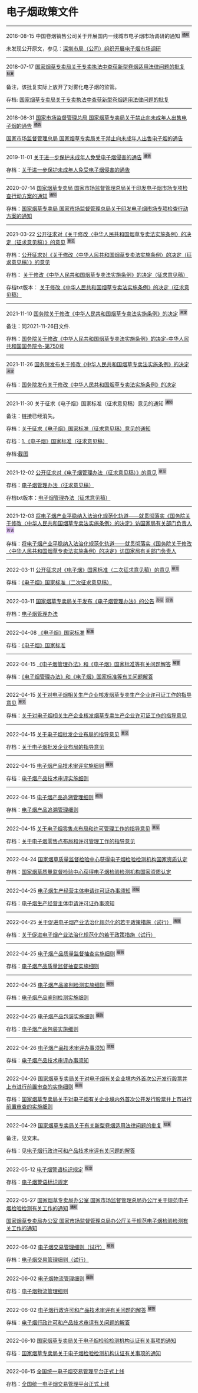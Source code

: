 # 电子烟政策文件

<hr/>

2016-08-15 中国卷烟销售公司关于开展国内一线城市电子烟市场调研的通知
![](img/tongzhi.png)

未发现公开原文，参见：[深圳市局（公司）组织开展电子烟市场调研](information/深圳市局（公司）组织开展电子烟市场调研.md)

<hr/>

2018-07-17 [国家烟草专卖局关于专卖执法中查获新型卷烟适用法律问题的批复](http://www.tobacco.gov.cn/gjyc/zmgl2/202101/b8a744c43e8d4badbdb2a8a9784a316f.shtml)
![](img/pifu.png)

备注，该批复实际上放开了对雾化电子烟的监管。

存档: [国家烟草专卖局关于专卖执法中查获新型卷烟适用法律问题的批复](policy/国家烟草专卖局关于专卖执法中查获新型卷烟适用法律问题的批复.md)

<hr/>

2018-08-31 [国家市场监督管理总局 国家烟草专卖局关于禁止向未成年人出售电子烟的通告](http://www.tobacco.gov.cn/gjyc/zcfl/202101/6ce047824f734c67b63453f1b4d16142.shtml)
![](img/tonggao.png)

[国家市场监督管理总局 国家烟草专卖局关于禁止向未成年人出售电子烟的通告](policy/国家市场监督管理总局_国家烟草专卖局关于禁止向未成年人出售电子烟的通告.md)

<hr/>

2019-11-01 [关于进一步保护未成年人免受电子烟侵害的通告](http://www.tobacco.gov.cn/gjyc/zhgl/202101/271056615ff94d729ec50d46c30cca3f.shtml)
![](img/tonggao.png)

存档：[关于进一步保护未成年人免受电子烟侵害的通告](policy/关于进一步保护未成年人免受电子烟侵害的通告.md)

<hr/>

2020-07-14 [国家烟草专卖局 国家市场监督管理总局关于印发电子烟市场专项检查行动方案的通知](http://www.tobacco.gov.cn/gjyc/tzgg/202012/991cc04276134f5faa7836d9ab8ab0e2.shtml)
![](img/tongzhi.png)

存档：[国家烟草专卖局 国家市场监督管理总局关于印发电子烟市场专项检查行动方案的通知](policy/国家烟草专卖局_国家市场监督管理总局关于印发电子烟市场专项检查行动方案的通知.md)

<hr/>

2021-03-22 [公开征求对《关于修改〈中华人民共和国烟草专卖法实施条例〉的决定（征求意见稿）》的意见](https://www.miit.gov.cn/jgsj/zfs/gzdt/art/2021/art_e233af8bb3484ed59e98dbb79e49a0bd.html)
![](img/yijian.png)

存档：[公开征求对《关于修改〈中华人民共和国烟草专卖法实施条例〉的决定（征求意见稿）》的意见](policy/公开征求对《关于修改〈中华人民共和国烟草专卖法实施条例〉的决定（征求意见稿）》的意见.md)

存档：
[关于修改《中华人民共和国烟草专卖法实施条例》的决定（征求意见稿）](policy/1.关于修改《中华人民共和国烟草专卖法实施条例》的决定（征求意见稿）.wps)

存档txt版本：
[关于修改《中华人民共和国烟草专卖法实施条例》的决定（征求意见稿）](policy/关于修改《中华人民共和国烟草专卖法实施条例》的决定.md)


<hr/>

2021-11-10 [国务院关于修改《中华人民共和国烟草专卖法实施条例》的决定](http://www.gov.cn/zhengce/zhengceku/2021-11/26/content_5653631.htm)
![](img/jueding.png)

备注：同2021-11-26日文件.

存档：[国务院关于修改《中华人民共和国烟草专卖法实施条例》的决定-中华人民共和国国务院令-第750号](policy/国务院关于修改《中华人民共和国烟草专卖法实施条例》的决定-中华人民共和国国务院令-第750号.md)

<hr/>

2021-11-26 [国务院发布关于修改《中华人民共和国烟草专卖法实施条例》的决定](http://www.tobacco.gov.cn/gjyc/hyyw/202111/65a35fe6c3bd4415a3d7ca42a17bd437.shtml)
![](img/jueding.png)

存档：[国务院发布关于修改《中华人民共和国烟草专卖法实施条例》的决定](policy/国务院发布关于修改《中华人民共和国烟草专卖法实施条例》的决定.md)

<hr/>

2021-11-30 关于征求《电子烟》国家标准（征求意见稿）意见的通知
![](img/tongzhi.png)

备注：链接已经消失。

存档：[关于征求《电子烟》国家标准（征求意见稿）意见的通知](policy/关于征求《电子烟》国家标准（征求意见稿）意见的通知.md)

存档：[1.《电子烟》国家标准（征求意见稿）](policy/电子烟国标征求意见稿2021130.pdf)

存档:[截图](policy/电子烟国标征求意见稿2021130-img1.png)

<hr/>

2021-12-02 [公开征求对《电子烟管理办法（征求意见稿）》的意见](http://www.tobacco.gov.cn/gjyc/tzgg/202112/f9723dbb09d34950a81a53c01a105ac4.shtml)
![](img/yijian.png)

存档：[电子烟管理办法（征求意见稿）](policy/1.电子烟管理办法（征求意见稿）-20211202141130261.doc)

存档txt版本：[电子烟管理办法（征求意见稿）](policy/电子烟管理办法（征求意见稿）.md)


<hr/>

2021-12-03 [将电子烟产业平稳纳入法治化规范化轨道——就贯彻落实《国务院关于修改〈中华人民共和国烟草专卖法实施条例〉的决定》访国家局有关部门负责人](http://www.tobacco.gov.cn/gjyc/hyyw/202112/62b4023bd4344663bce3d1376d40af9f.shtml)
![](img/fangtan.png)

存档：[将电子烟产业平稳纳入法治化规范化轨道——就贯彻落实《国务院关于修改〈中华人民共和国烟草专卖法实施条例〉的决定》访国家局有关部门负责人](policy/将电子烟产业平稳纳入法治化规范化轨道——就贯彻落实《国务院关于修改〈中华人民共和国烟草专卖法实施条例〉的决定》访国家局有关部门负责人.md)


<hr/>

2022-03-11 [公开征求对《电子烟》国家标准（二次征求意见稿）的意见](http://www.tobacco.gov.cn/gjyc/tzgg/202203/975fc13760184da5aadc254ece97d54c.shtml)
![](img/yijian.png)

存档：[《电子烟》国家标准（二次征求意见稿）](policy/《电子烟》国家标准（二次征求意见稿）.pdf)

<hr/>


2022-03-11 [国家烟草专卖局关于发布《电子烟管理办法》的公告](http://www.tobacco.gov.cn/gjyc/tzgg/202203/ff793b5fb00e4308a28f4b8aa618e803.shtml)
![](img/banfa.png)
![](img/gonggao.png)



存档：[电子烟管理办法](policy/电子烟管理办法.md)

<hr/>

2022-04-08 [《电子烟》国家标准](http://std.samr.gov.cn/gb/search/gbDetailed?id=DC71B640316A1BD8E05397BE0A0AC89A)
![](img/biaozhun.png)


存档：[《电子烟》国家标准](policy/GB+41700-2022.pdf)

<hr/>


2022-04-15 [《电子烟管理办法》和《电子烟》国家标准等有关问题解答](http://www.tobacco.gov.cn/gjyc/dzyglzcwj/202204/c5338f13a29e4ac1bccdfae50eb7606f.shtml)
![](img/jieda.png)



存档：[《电子烟管理办法》和《电子烟》国家标准等有关问题解答](policy/《电子烟管理办法》和《电子烟》国家标准等有关问题解答.md)


<hr/>

2022-04-15 [关于对电子烟相关生产企业核发烟草专卖生产企业许可证工作的指导意见](http://www.tobacco.gov.cn/gjyc/tzgg/202204/7d26b86acb324f63a160eb8da0b13d31.shtml)
![](img/yijian.png)


存档：[关于对电子烟相关生产企业核发烟草专卖生产企业许可证工作的指导意见](policy/关于对电子烟相关生产企业核发烟草专卖生产企业许可证工作的指导意见.md)

<hr/>

2022-04-15 [关于电子烟批发企业布局的指导意见](http://www.tobacco.gov.cn/gjyc/tzgg/202204/379becc8002f4c17bdab26c02edab2c7.shtml)
![](img/yijian.png)


存档：[关于电子烟批发企业布局的指导意见](policy/关于电子烟批发企业布局的指导意见.md)

<hr/>

2022-04-15 [电子烟产品技术审评实施细则](http://www.tobacco.gov.cn/gjyc/tzgg/202204/50058fbf2d4c47bc95fdcb58a5f0f215.shtml)
![](img/xize.png)


存档：[电子烟产品技术审评实施细则](policy/电子烟产品技术审评实施细则.md)

<hr/>

2022-04-15 [电子烟产品追溯管理细则](http://www.tobacco.gov.cn/gjyc/dzyglzcwj/202204/69178f9875a4487b82c95030322004f0.shtml)
![](img/xize.png)


存档：[电子烟产品追溯管理细则](policy/电子烟产品追溯管理细则.md)

<hr/>

2022-04-15 [关于电子烟零售点布局和许可管理工作的指导意见](http://www.tobacco.gov.cn/gjyc/tzgg/202204/d676fef9b0ae409a863f6dc1a78694ac.shtml)
![](img/yijian.png)


存档：[关于电子烟零售点布局和许可管理工作的指导意见](policy/关于电子烟零售点布局和许可管理工作的指导意见.md)

<hr/>

2022-04-24 [国家烟草质量监督检验中心获得电子烟检验检测机构国家资质认定](http://www.tobacco.gov.cn/gjyc/dzyglzcwj/202204/239d93af7d3e401296fce10d6ce771f1.shtml)

存档：[国家烟草质量监督检验中心获得电子烟检验检测机构国家资质认定](policy/国家烟草质量监督检验中心获得电子烟检验检测机构国家资质认定.md)


<hr/>


2022-04-25 [电子烟生产经营主体申请许可证办事须知](http://www.tobacco.gov.cn/gjyc/dzyglzcwj/202204/a775cf4470684cc2adf55e1af5f04d4e.shtml)
![](img/xuzhi.png)


存档：[电子烟生产经营主体申请许可证办事须知](policy/电子烟生产经营主体申请许可证办事须知.md)


<hr/>

2022-04-25 [关于促进电子烟产业法治化规范化的若干政策措施（试行）](http://www.tobacco.gov.cn/gjyc/dzyglzcwj/202204/4e78e507571d448297b71c8330cbc99a.shtml)
![](img/cuoshi.png)


存档：[关于促进电子烟产业法治化规范化的若干政策措施（试行）](policy/关于促进电子烟产业法治化规范化的若干政策措施（试行）.md)

<hr/>

2022-04-25 [电子烟产品质量监督抽查实施细则](http://www.tobacco.gov.cn/gjyc/dzyglzcwj/202204/0f54c24a56a4430eb79468a8f6572bbc.shtml)
![](img/xize.png)


存档：[电子烟产品质量监督抽查实施细则](policy/电子烟产品质量监督抽查实施细则.md)

<hr/>

2022-04-25 [电子烟产品鉴别检测实施细则](http://www.tobacco.gov.cn/gjyc/dzyglzcwj/202204/c36c8a26b9144b40a7265db4e6cabe5c.shtml)
![](img/xize.png)


存档：[电子烟产品鉴别检测实施细则](policy/电子烟产品鉴别检测实施细则.md)

<hr/>

2022-04-25 [电子烟产品包装实施细则](http://www.tobacco.gov.cn/gjyc/dzyglzcwj/202204/45e55e8cb7cb44e4b09362600ec69cda.shtml)
![](img/xize.png)


存档：[电子烟产品包装实施细则](policy/电子烟产品包装实施细则.md)   

<hr/>

2022-04-26 [电子烟产品技术审评办事须知](http://www.tobacco.gov.cn/gjyc/dzyglzcwj/202204/433b215e4eb049e6baa189d86a65dd05.shtml)
![](img/xuzhi.png)


存档：[电子烟产品技术审评办事须知](policy/电子烟产品技术审评办事须知.md)

<hr/>

2022-04-26 [国家烟草专卖局关于对电子烟有关企业境内外首次公开发行股票并上市进行前置审查的实施细则](http://www.tobacco.gov.cn/gjyc/tzgg/202204/d3d434240ebd4064a800c72717c3befd.shtml)
![](img/xize.png)


存档：[国家烟草专卖局关于对电子烟有关企业境内外首次公开发行股票并上市进行前置审查的实施细则](policy/国家烟草专卖局关于对电子烟有关企业境内外首次公开发行股票并上市进行前置审查的实施细则.md)

<hr/>

2022-04-29 [国家烟草专卖局关于有关新型卷烟适用法律问题的批复](http://www.tobacco.gov.cn/gjyc/dzyglzcwj/202206/3c4ed851e6974682999dbe827f2d84d1.shtml)
![](img/pifu.png)

备注，见文末。

存档：见[电子烟行政许可和产品技术审评有关问题的解答](policy/电子烟行政许可和产品技术审评有关问题的解答.md)

<hr/>

2022-05-12 [电子烟警语标识规定](http://www.tobacco.gov.cn/gjyc/dzyglzcwj/202205/36adde65b402430a8b9a623e78235a91.shtml)
![](img/guiding.png)

存档：[电子烟警语标识规定](policy/电子烟警语标识规定.md)

<hr/>

2022-05-27 [国家烟草专卖局办公室 国家市场监督管理总局办公厅关于规范电子烟检验检测有关工作的通知](http://www.tobacco.gov.cn/gjyc/dzyglzcwj/202205/65b22328fa9a4c66b829fb06cb790c9b.shtml)
![](img/tongzhi.png)

[国家烟草专卖局办公室 国家市场监督管理总局办公厅关于规范电子烟检验检测有关工作的通知](policy/国家烟草专卖局办公室_国家市场监督管理总局办公厅关于规范电子烟检验检测有关工作的通知.md)


<hr/>

2022-06-02 [电子烟交易管理细则（试行）](http://www.tobacco.gov.cn/gjyc/dzyglzcwj/202206/267f4e0abeb04ba09b10497e6ef944ee.shtml)
![](img/xize.png)


存档：[电子烟交易管理细则（试行）](policy/电子烟交易管理细则（试行）.md)

<hr/>

2022-06-02 [电子烟物流管理细则](http://www.tobacco.gov.cn/gjyc/dzyglzcwj/202206/766efac2f7c54fbdb3f369de2ec6c1db.shtml)
![](img/xize.png)

存档：[电子烟物流管理细则](policy/电子烟物流管理细则.md)

<hr/>

2022-06-02 [电子烟行政许可和产品技术审评有关问题的解答](http://www.tobacco.gov.cn/gjyc/dzyglzcwj/202206/3c4ed851e6974682999dbe827f2d84d1.shtml)
![](img/jieda.png)

存档：[电子烟行政许可和产品技术审评有关问题的解答](policy/电子烟行政许可和产品技术审评有关问题的解答.md)

<hr/>

2022-06-10 [国家烟草专卖局关于电子烟检验检测机构认证有关事项的通知](http://www.tobacco.gov.cn/gjyc/dzyglzcwj/202206/f36f7d33405943b09009b26ee40d5c45.shtml)

存档：[国家烟草专卖局关于电子烟检验检测机构认证有关事项的通知](policy/国家烟草专卖局关于电子烟检验检测机构认证有关事项的通知.md)

<hr/>

2022-06-15 [全国统一电子烟交易管理平台正式上线](http://www.tobacco.gov.cn/gjyc/dzyglzcwj/202206/39456afeb19c4396be81dc8d2b7410b2.shtml)

存档：[全国统一电子烟交易管理平台正式上线](policy/全国统一电子烟交易管理平台正式上线.md)
